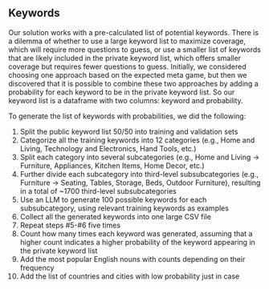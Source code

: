 ## Keywords

Our solution works with a pre-calculated list of potential keywords.
There is a dilemma of whether to use a large keyword list to maximize coverage, which will require more questions to guess, 
or use a smaller list of keywords that are likely included in the private keyword list, which offers smaller coverage but requires fewer questions to guess.
Initially, we considered choosing one approach based on the expected meta game, but then we discovered that it is possible to combine these two approaches 
by adding a probability for each keyword to be in the private keyword list. So our keyword list is a dataframe with two columns: keyword and probability.

To generate the list of keywords with probabilities, we did the following:

1. Split the public keyword list 50/50 into training and validation sets
2. Categorize all the training keywords into 12 categories (e.g., Home and Living, Technology and Electronics, Hand Tools, etc.)
3. Split each category into several subcategories (e.g., Home and Living -> Furniture, Appliances, Kitchen Items, Home Decor, etc.)
4. Further divide each subcategory into third-level subsubcategories (e.g., Furniture -> Seating, Tables, Storage, Beds, Outdoor Furniture), resulting in a total of ~1700 third-level subsubcategories
5. Use an LLM to generate 100 possible keywords for each subsubcategory, using relevant training keywords as examples
6. Collect all the generated keywords into one large CSV file
7. Repeat steps #5-#6 five times
8. Count how many times each keyword was generated, assuming that a higher count indicates a higher probability of the keyword appearing in the private keyword list
9. Add the most popular English nouns with counts depending on their frequency
10. Add the list of countries and cities with low probability just in case